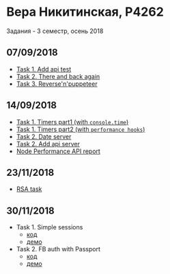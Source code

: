 # Вера Никитинская, P4262

Задания - 3 семестр, осень 2018

## 07/09/2018
- [Task 1. Add api test](0709/task1)
- [Task 2. There and back again](0709/task2)
- [Task 3. Reverse'n'puppeteer](0709/task2)

## 14/09/2018
- [Task 1. Timers part1 (with `console.time`)](1409/task1/part1)
- [Task 1. Timers part2 (with `performance hooks`)](1409/task1/part2)
- [Task 2. Date server ](1409/task2/part1)
- [Task 2. Add api server ](1409/task2/part2)
- [Node Performance API report](1409/perf_hooks_Nikitinskaya.pdf)

## 23/11/2018
- [RSA task](https://github.com/nikitinskaya/rsa_task)

## 30/11/2018
- Task 1. Simple sessions
  - [код](https://github.com/nikitinskaya/express-auth)
  - [демо](https://calm-dusk-88421.herokuapp.com/)
- Task 2. FB auth with Passport
  - [код](https://github.com/nikitinskaya/express-auth/tree/fbauth-dev)
  - [демо](https://aqueous-tundra-60802.herokuapp.com/)
